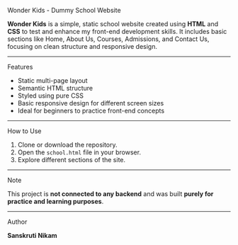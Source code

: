 Wonder Kids - Dummy School Website

**Wonder Kids** is a simple, static school website created using **HTML** and **CSS** to test and enhance my front-end development skills. It includes basic sections like Home, About Us, Courses, Admissions, and Contact Us, focusing on clean structure and responsive design.

---

Features

- Static multi-page layout  
- Semantic HTML structure  
- Styled using pure CSS  
- Basic responsive design for different screen sizes  
- Ideal for beginners to practice front-end concepts  

---

How to Use

1. Clone or download the repository.  
2. Open the `school.html` file in your browser.  
3. Explore different sections of the site.  

---

Note

This project is **not connected to any backend** and was built **purely for practice and learning purposes**.

---

Author

**Sanskruti Nikam**
